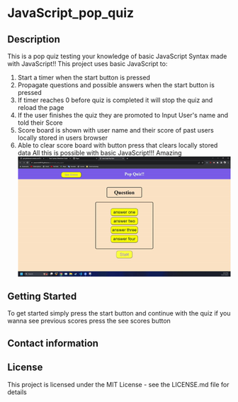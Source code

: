 # JavaScript_pop_quiz

## Description

This is a pop quiz testing your knowledge of basic JavaScript Syntax made with JavaScript!! 
This project uses basic JavaScript to:
 1. Start a timer when the start button is pressed 
 2. Propagate questions and possible answers when the start button is pressed
 3. If timer reaches 0 before quiz is completed it will stop the quiz and reload the page
 4. If the user finishes the quiz they are promoted to Input User's name and told their Score
 5. Score board is shown with user name and their score of past users locally stored in users browser
 6. Able to clear score board with button press that clears locally stored data
All this is possible with basic JavaScript!!! Amazing 
![A gif of the website quiz working as needed](assets/gif/ezgif.com-video-to-gif.gif)

## Getting Started
To get started simply press the start button and continue with the quiz if you wanna see previous scores press the see scores button

## Contact information


## License

This project is licensed under the MIT License - see the LICENSE.md file for details

